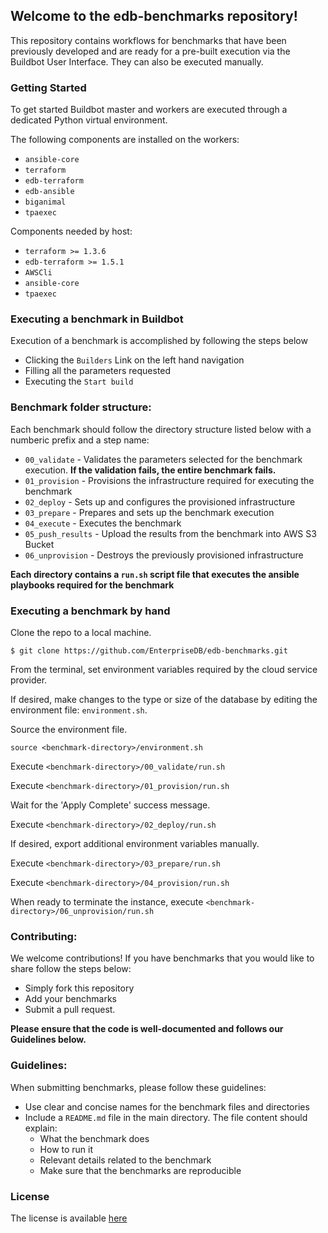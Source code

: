 ## Welcome to the edb-benchmarks repository!

This repository contains workflows for benchmarks that have been previously developed and are ready for a pre-built execution via the Buildbot User Interface. They can also be executed manually.

### Getting Started

To get started Buildbot master and workers are executed through a dedicated Python virtual
environment.

The following components are installed on the workers:
- `ansible-core`
- `terraform`
- `edb-terraform`
- `edb-ansible`
- `biganimal`
- `tpaexec`

Components needed by host:
- `terraform >= 1.3.6`
- `edb-terraform >= 1.5.1`
- `AWSCli`
- `ansible-core`
- `tpaexec`

### Executing a benchmark in Buildbot

Execution of a benchmark is accomplished by following the steps below

- Clicking the `Builders` Link on the left hand navigation
- Filling all the parameters requested 
- Executing the `Start build`

### Benchmark folder structure:

Each benchmark should follow the directory structure listed below with a numberic prefix and a step name:

- `00_validate` - Validates the parameters selected for the benchmark execution. **If the validation fails, the entire benchmark fails.**
- `01_provision` - Provisions the infrastructure required for executing the benchmark
- `02_deploy` - Sets up and configures the provisioned infrastructure
- `03_prepare` - Prepares and sets up the benchmark execution
- `04_execute` - Executes the benchmark
- `05_push_results` - Upload the results from the benchmark into AWS S3 Bucket
- `06_unprovision` - Destroys the previously provisioned infrastructure

**Each directory contains a `run.sh` script file that executes the ansible playbooks required for the benchmark**

### Executing a benchmark by hand

Clone the repo to a local machine.

```console
$ git clone https://github.com/EnterpriseDB/edb-benchmarks.git
```

From the terminal, set environment variables required by the cloud service provider.

If desired, make changes to the type or size of the database by editing the environment file: `environment.sh`.

Source the environment file.

`source <benchmark-directory>/environment.sh`

Execute `<benchmark-directory>/00_validate/run.sh`

Execute `<benchmark-directory>/01_provision/run.sh`

Wait for the 'Apply Complete' success message.

Execute `<benchmark-directory>/02_deploy/run.sh`

If desired, export additional environment variables manually. 

Execute `<benchmark-directory>/03_prepare/run.sh`

Execute `<benchmark-directory>/04_provision/run.sh`

When ready to terminate the instance, execute `<benchmark-directory>/06_unprovision/run.sh`

### Contributing:

We welcome contributions! If you have benchmarks that you would like to share follow the steps below:

- Simply fork this repository
- Add your benchmarks
- Submit a pull request. 

**Please ensure that the code is well-documented and follows our Guidelines below.**

### Guidelines:

When submitting benchmarks, please follow these guidelines:

- Use clear and concise names for the benchmark files and directories
- Include a `README.md` file in the main directory. The file content should explain: 
  - What the benchmark does
  - How to run it
  - Relevant details related to the benchmark
  - Make sure that the benchmarks are reproducible

### License

The license is available [here](LICENSE.md)
